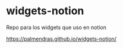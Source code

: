 # widgets-notion
Repo para los widgets que uso en notion

https://palmendras.github.io/widgets-notion/
